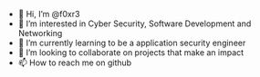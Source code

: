 - 👋 Hi, I’m @f0xr3
- 👀 I’m interested in Cyber Security, Software Development and Networking
- 🌱 I’m currently learning to be a application security engineer
- 💞️ I’m looking to collaborate on projects that make an impact
- 📫 How to reach me on github

<!---
f0xr3/f0xr3 is a ✨ special ✨ repository because its `README.md` (this file) appears on your GitHub profile.
You can click the Preview link to take a look at your changes.
--->
